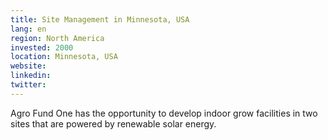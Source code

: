 ```yaml
---
title: Site Management in Minnesota, USA
lang: en
region: North America
invested: 2000
location: Minnesota, USA
website:
linkedin:
twitter:
---
```


Agro Fund One has the opportunity to develop indoor grow facilities in two sites that are powered by renewable solar energy.
